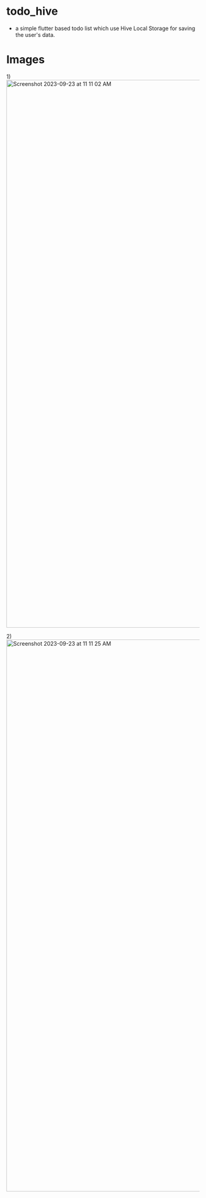 # todo_hive

- a simple flutter based todo list which use Hive Local Storage for saving the user's data.

# Images

1)<img width="1428" alt="Screenshot 2023-09-23 at 11 11 02 AM" src="https://github.com/dev-32/todo_hive/assets/99115141/6128cd00-c5f7-471e-b6ed-1a0e855b4ae3">

2)<img width="1439" alt="Screenshot 2023-09-23 at 11 11 25 AM" src="https://github.com/dev-32/todo_hive/assets/99115141/2ce41789-7eb2-4a82-91d8-3f6e13c221c6">

